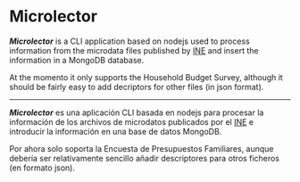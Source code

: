 # Microlector

***Microlector*** is a CLI application based on nodejs used to process information from the microdata files published by [INE](http://www.ine.es/en/) and insert the information in a MongoDB database.

At the momento it only supports the Household Budget Survey, although it should be fairly easy to add decriptors for other files (in json format).

---

***Microlector*** es una aplicación CLI basada en nodejs para procesar la información de los archivos de microdatos publicados por el [INE](http://www.ine.es/) e introducir la información en una base de datos MongoDB.

Por ahora solo soporta la Encuesta de Presupuestos Familiares, aunque debería ser relativamente sencillo añadir descriptores para otros ficheros (en formato json).
